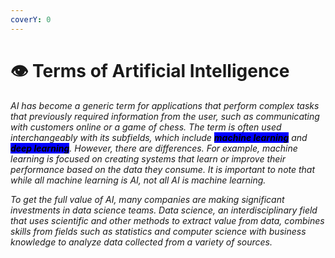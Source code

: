 ```yaml
---
coverY: 0
---
```


# 👁 Terms of Artificial Intelligence

_AI has become a generic term for applications that perform complex tasks that previously required information from the user, such as communicating with customers online or a game of chess. The term is often used interchangeably with its subfields, which include <mark style="background-color:blue;">**machine learning**</mark> and <mark style="background-color:blue;">**deep learning**</mark>. However, there are differences. For example, machine learning is focused on creating systems that learn or improve their performance based on the data they consume. It is important to note that while all machine learning is AI, not all AI is machine learning._

_To get the full value of AI, many companies are making significant investments in data science teams. Data science, an interdisciplinary field that uses scientific and other methods to extract value from data, combines skills from fields such as statistics and computer science with business knowledge to analyze data collected from a variety of sources._
